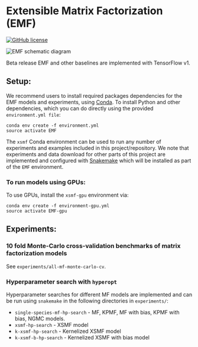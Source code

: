 # Extensible Matrix Factorization (EMF)
[![GitHub license](https://img.shields.io/github/license/lrgr/EMF.svg)](https://github.com/lrgr/emf/blob/master/LICENSE)

![EMF schematic diagram](../../blob/master/emf_fig1.png)

Beta release EMF and other baselines are implemented with TensorFlow v1.

## Setup:

We recommend users to install required packages dependencies for the EMF models and experiments, using [Conda](https://conda.io/miniconda.html). To install Python and other dependencies, which you can do directly using the provided `environment.yml file`:

    conda env create -f environment.yml
    source activate EMF

The `xsmf` Conda environment can be used to run any number of experiments and examples included in this project/repository. We note that experiments and data download for other parts of this project are implemented and configured with [Snakemake](http://snakemake.readthedocs.io/en/stable/) which will be installed as part of the `EMF` environment.

### To run models using GPUs:

To use GPUs, install the `xsmf-gpu` environment via:

    conda env create -f environment-gpu.yml
    source activate EMF-gpu

## Experiments:

### 10 fold Monte-Carlo cross-validation benchmarks of matrix factorization models

See `experiments/all-mf-monte-carlo-cv`.

### Hyperparameter search with `hyperopt`

Hyperparameter searches for different MF models are implemented and can be run using `snakemake` in the following directories in `experiments/`:

- `single-species-mf-hp-search` - MF, KPMF, MF with bias, KPMF with bias, NGMC models.
- `xsmf-hp-search` - XSMF model
- `k-xsmf-hp-search` - Kernelized XSMF model
- `k-xsmf-b-hp-search` - Kernelized XSMF with bias model
